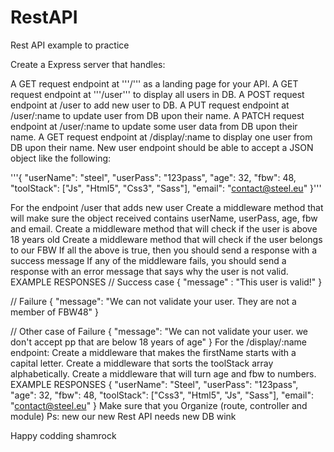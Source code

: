 # RestAPI

Rest API example to practice

Create a Express server that handles:

A GET request endpoint at '''/''' as a landing page for your API.
A GET request endpoint at '''/user''' to display all users in DB.
A POST request endpoint at /user to add new user to DB.
A PUT request endpoint at /user/:name to update user from DB upon their name.
A PATCH request endpoint at /user/:name to update some user data from DB upon their name.
A GET request endpoint at /display/:name to display one user from DB upon their name.
New user endpoint should be able to accept a JSON object like the following:

'''{
"userName": "steel",
"userPass": "123pass",
"age": 32,
"fbw": 48,
"toolStack": ["Js", "Html5", "Css3", "Sass"],
"email": "contact@steel.eu"
}'''

For the endpoint /user that adds new user
Create a middleware method that will make sure the object received contains userName, userPass, age, fbw and email.
Create a middleware method that will check if the user is above 18 years old
Create a middleware method that will check if the user belongs to our FBW
If all the above is true, then you should send a response with a success message
If any of the middleware fails, you should send a response with an error message that says why the user is not valid.
EXAMPLE RESPONSES
// Success case
{
"message" : "This user is valid!"
}

// Failure
{
"message": "We can not validate your user. They are not a member of FBW48"
}

// Other case of Failure
{
"message": "We can not validate your user. we don't accept pp that are below 18 years of age"
}
For the /display/:name endpoint:
Create a middleware that makes the firstName starts with a capital letter.
Create a middleware that sorts the toolStack array alphabetically.
Create a middleware that will turn age and fbw to numbers.
EXAMPLE RESPONSES
{
"userName": "Steel",
"userPass": "123pass",
"age": 32,
"fbw": 48,
"toolStack": ["Css3", "Html5", "Js", "Sass"],
"email": "contact@steel.eu"
}
Make sure that you Organize (route, controller and module) Ps: new our new Rest API needs new DB wink

Happy codding shamrock
